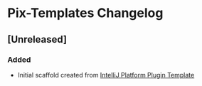 <!-- Keep a Changelog guide -> https://keepachangelog.com -->

# Pix-Templates Changelog

## [Unreleased]
### Added
- Initial scaffold created from [IntelliJ Platform Plugin Template](https://github.com/JetBrains/intellij-platform-plugin-template)
